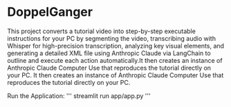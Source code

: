 # DoppelGanger

This project converts a tutorial video into step-by-step executable instructions for your PC by segmenting the video, transcribing audio with Whisper for high-precision transcription, analyzing key visual elements, and generating a detailed XML file using Anthropic Claude via LangChain to outline and execute each action automatically.It then creates an instance of Anthropic Claude Computer Use that reproduces the tutorial directly on your PC. It then creates an instance of Anthropic Claude Computer Use that reproduces the tutorial directly on your PC.

Run the Application:
'''
streamlit run app/app.py
'''
